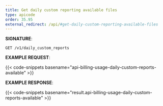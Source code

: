 ```yaml
---
title: Get daily custom reporting available files
type: apicode
order: 35.95
external_redirect: /api/#get-daily-custom-reporting-available-files
---
```


**SIGNATURE**:

`GET /v1/daily_custom_reports`

**EXAMPLE REQUEST**:

{{< code-snippets basename="api-billing-usage-daily-custom-reports-available" >}}

**EXAMPLE RESPONSE**:

{{< code-snippets basename="result.api-billing-usage-daily-custom-reports-available" >}}